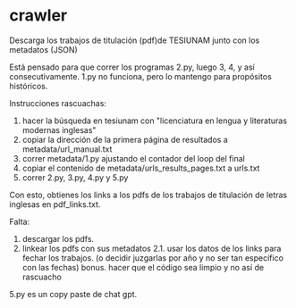 # crawler
Descarga los trabajos de titulación (pdf)de TESIUNAM junto con los metadatos (JSON)

Está pensado para que correr los programas 2.py, luego 3, 4, y así consecutivamente. 1.py no funciona,
pero lo mantengo para propósitos históricos.

Instrucciones rascuachas:
1. hacer la búsqueda en tesiunam con "licenciatura en lengua y literaturas modernas inglesas"
2. copiar la dirección de la primera página de resultados a metadata/url_manual.txt
3. correr metadata/1.py ajustando el contador del loop del final
4. copiar el contenido de metadata/urls_results_pages.txt a urls.txt
5. correr 2.py, 3.py, 4.py y 5.py

Con esto, obtienes los links a los pdfs de los trabajos de titulación de letras inglesas en pdf_links.txt.

Falta:
1. descargar los pdfs.
2. linkear los pdfs con sus metadatos
    2.1. usar los datos de los links para fechar los trabajos. (o decidir juzgarlas por año y no ser tan específico con las fechas)
bonus. hacer que el código sea limpio y no así de rascuacho

5.py es un copy paste de chat gpt.